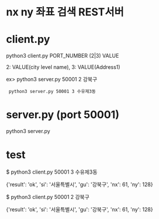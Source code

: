 # nx ny 좌표 검색 REST서버

# client.py
python3 client.py PORT_NUMBER (2|3) VALUE

2: VALUE(city level name), 3: VALUE(Address1)

 ex> python3 server.py 50001 2 강북구
 
     python3 server.py 50001 3 수유제3동

# server.py (port 50001)

python3 server.py

# test

$ python3 client.py 50001 3 수유제3동

{'result': 'ok', 'si': '서울특별시', 'gu': '강북구', 'nx': 61, 'ny': 128}

$ python3 client.py 50001 2 강북구

{'result': 'ok', 'si': '서울특별시', 'gu': '강북구', 'nx': 61, 'ny': 128}
